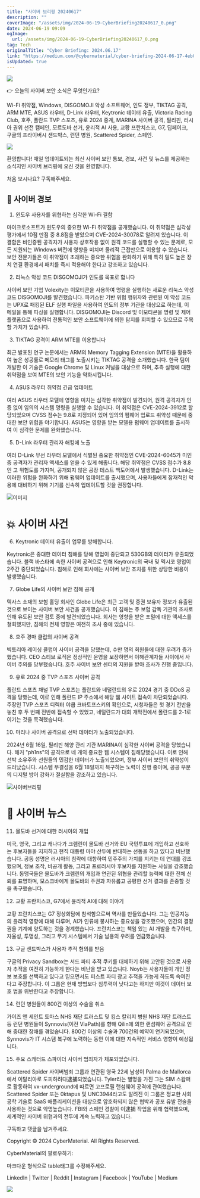 ```yaml
---
title: "사이버 브리핑 20240617"
description: ""
coverImage: "/assets/img/2024-06-19-CyberBriefing20240617_0.png"
date: 2024-06-19 09:09
ogImage:
  url: /assets/img/2024-06-19-CyberBriefing20240617_0.png
tag: Tech
originalTitle: "Cyber Briefing: 2024.06.17"
link: "https://medium.com/@cybermaterial/cyber-briefing-2024-06-17-4eb0250cdcd3"
isUpdated: true
---
```


<img src="/assets/img/2024-06-19-CyberBriefing20240617_0.png" />

👉 오늘의 사이버 보안 소식은 무엇인가요?

Wi-Fi 취약점, Windows, DISGOMOJI 악성 소프트웨어, 인도 정부, TIKTAG 공격, ARM MTE, ASUS 라우터, D-Link 라우터, Keytronic 데이터 유출, Victoria Racing Club, 호주, 폴란드 TVP 스포츠, 유로 2024 중계, MARINA 사이버 공격, 필리핀, 러시아 권위 선전 캠페인, 모르도바 선거, 윤리적 AI 사용, 교황 프란치스코, G7, 딥페이크, 구글의 프라이버시 샌드박스, 런던 병원, Scattered Spider, 스페인.

<img src="/assets/img/2024-06-19-CyberBriefing20240617_1.png" />

<!-- cozy-coder - 수평 -->

<ins class="adsbygoogle"
     style="display:block"
     data-ad-client="ca-pub-4877378276818686"
     data-ad-slot="1107185301"
     data-ad-format="auto"
     data-full-width-responsive="true"></ins>

<script>
     (adsbygoogle = window.adsbygoogle || []).push({});
</script>

환영합니다! 매일 업데이트되는 최신 사이버 보안 통보, 경보, 사건 및 뉴스를 제공하는 소식지인 사이버 브리핑에 오신 것을 환영합니다.

처음 보시나요? 구독해주세요.

## 🚨 사이버 경보

1. 윈도우 사용자를 위협하는 심각한 Wi-Fi 결함

<!-- cozy-coder - 수평 -->

<ins class="adsbygoogle"
     style="display:block"
     data-ad-client="ca-pub-4877378276818686"
     data-ad-slot="1107185301"
     data-ad-format="auto"
     data-full-width-responsive="true"></ins>

<script>
     (adsbygoogle = window.adsbygoogle || []).push({});
</script>

마이크로소프트가 윈도우의 중요한 Wi-Fi 취약점을 공개했습니다. 이 취약점은 심각성 평가에서 10점 만점 중 8.8점을 받았으며 CVE-2024-30078로 알려져 있습니다. 이 결함은 비인증된 공격자가 사용자 상호작용 없이 원격 코드를 실행할 수 있는 문제로, 모든 지원되는 Windows 버전에 영향을 미치며 물리적 근접만으로 이용할 수 있습니다. 보안 전문가들은 이 취약점이 초래하는 중요한 위험을 완화하기 위해 특히 밀도 높은 장치 연결 환경에서 패치를 즉시 적용해야 한다고 강조하고 있습니다.

2. 리눅스 악성 코드 DISGOMOJI가 인도를 목표로 합니다

사이버 보안 기업 Volexity는 이모티콘을 사용하여 명령을 실행하는 새로운 리눅스 악성 코드 DISGOMOJI를 발견했습니다. 파키스탄 기반 위협 행위자와 관련된 이 악성 코드는 UPX로 패킹된 ELF 실행 파일을 사용하여 인도의 정부 기관을 대상으로 하는데, 이메일을 통해 피싱을 실행합니다. DISGOMOJI는 Discord 및 이모티콘을 명령 및 제어 플랫폼으로 사용하여 전통적인 보안 소프트웨어에 의한 탐지를 회피할 수 있으므로 주목할 가치가 있습니다.

3. TIKTAG 공격이 ARM MTE를 이용합니다

<!-- cozy-coder - 수평 -->

<ins class="adsbygoogle"
     style="display:block"
     data-ad-client="ca-pub-4877378276818686"
     data-ad-slot="1107185301"
     data-ad-format="auto"
     data-full-width-responsive="true"></ins>

<script>
     (adsbygoogle = window.adsbygoogle || []).push({});
</script>

최근 발표된 연구 논문에서는 ARM의 Memory Tagging Extension (MTE)을 활용하여 높은 성공률로 메모리 태그를 노출시키는 TIKTAG 공격을 소개했습니다. 한국 팀이 개발한 이 기술은 Google Chrome 및 Linux 커널을 대상으로 하며, 추측 실행에 대한 취약점을 보여 MTE의 보안 기능을 약화시킵니다.

4. ASUS 라우터 취약점 긴급 업데이트

여러 ASUS 라우터 모델에 영향을 미치는 심각한 취약점이 발견되어, 원격 공격자가 인증 없이 임의의 시스템 명령을 실행할 수 있습니다. 이 취약점은 CVE-2024-3912로 할당되었으며 CVSS 점수는 9.8로 지정되어 있어 임의의 펌웨어 업로드 취약성 때문에 중대한 보안 위험을 야기합니다. ASUS는 영향을 받는 모델용 펌웨어 업데이트를 출시하여 이 심각한 문제를 완화했습니다.

5. D-Link 라우터 관리자 해킹에 노출

<!-- cozy-coder - 수평 -->

<ins class="adsbygoogle"
     style="display:block"
     data-ad-client="ca-pub-4877378276818686"
     data-ad-slot="1107185301"
     data-ad-format="auto"
     data-full-width-responsive="true"></ins>

<script>
     (adsbygoogle = window.adsbygoogle || []).push({});
</script>

여러 D-Link 무선 라우터 모델에서 식별된 중요한 취약점인 CVE-2024-6045가 미인증 공격자가 관리자 액세스를 얻을 수 있게 해줍니다. 해당 취약점은 CVSS 점수가 8.8인 고 위험도를 가지며, 공개되지 않은 공장 테스트 백도어에서 발생했습니다. D-Link는 이러한 위험을 완화하기 위해 펌웨어 업데이트를 출시했으며, 사용자들에게 잠재적인 악용에 대비하기 위해 기기를 신속히 업데이트할 것을 권장합니다.

![이미지](/assets/img/2024-06-19-CyberBriefing20240617_2.png)

# 💥 사이버 사건

6. Keytronic 데이터 유출이 업무를 방해합니다.

<!-- cozy-coder - 수평 -->

<ins class="adsbygoogle"
     style="display:block"
     data-ad-client="ca-pub-4877378276818686"
     data-ad-slot="1107185301"
     data-ad-format="auto"
     data-full-width-responsive="true"></ins>

<script>
     (adsbygoogle = window.adsbygoogle || []).push({});
</script>

Keytronic은 중대한 데이터 침해를 당해 영업이 중단되고 530GB의 데이터가 유출되었습니다. 블랙 바스타에 속한 사이버 공격으로 인해 Keytronic의 국내 및 멕시코 영업이 2주간 중단되었습니다. 침해로 인해 회사에는 사이버 보안 조치를 위한 상당한 비용이 발생했습니다.

7. Globe Life의 사이버 보안 침해 공개

텍사스 소재의 보험 홀딩 회사인 Globe Life은 최근 고객 및 증권 보유자 정보가 유출된 것으로 보이는 사이버 보안 사건을 공개했습니다. 이 침해는 주 보험 감독 기관의 조사로 인해 유도된 보안 검토 중에 발견되었습니다. 회사는 영향을 받은 포털에 대한 액세스를 철회했지만, 침해의 전체 영향은 여전히 조사 중에 있습니다.

8. 호주 경마 클럽의 사이버 공격

<!-- cozy-coder - 수평 -->

<ins class="adsbygoogle"
     style="display:block"
     data-ad-client="ca-pub-4877378276818686"
     data-ad-slot="1107185301"
     data-ad-format="auto"
     data-full-width-responsive="true"></ins>

<script>
     (adsbygoogle = window.adsbygoogle || []).push({});
</script>

빅토리아 레이싱 클럽이 사이버 공격을 당했는데, 수만 명의 회원들에 대한 우려가 증가했습니다. CEO 스티브 로직은 정상적인 운영을 보장하면서 이해관계자들 사이에서 사이버 주의를 당부했습니다. 호주 사이버 보안 센터의 지원을 받아 조사가 진행 중입니다.

9. 유로 2024 중 TVP 스포츠 사이버 공격

폴란드 스포츠 채널 TVP 스포츠는 폴란드와 네덜란드의 유로 2024 경기 중 DDoS 공격을 당했는데, 이로 인해 폴란드 IP 주소에서 해당 웹 사이트 접속이 차단되었습니다. 주장인 TVP 스포츠 디렉터 야쿱 크바토프스키의 확인으로, 시청자들은 첫 경기 전반을 놓친 후 두 번째 전반에 접속할 수 있었고, 네덜란드가 대회 개막전에서 폴란드를 2-1로 이기는 것을 목격했습니다.

10. 마리나 사이버 공격으로 선박 데이터가 노출되었습니다.

<!-- cozy-coder - 수평 -->

<ins class="adsbygoogle"
     style="display:block"
     data-ad-client="ca-pub-4877378276818686"
     data-ad-slot="1107185301"
     data-ad-format="auto"
     data-full-width-responsive="true"></ins>

<script>
     (adsbygoogle = window.adsbygoogle || []).push({});
</script>

2024년 6월 16일, 필리핀 해양 관리 기관 MARINA이 심각한 사이버 공격을 당했습니다. 해커 "ph1ns"의 공격으로 네 개의 중요한 웹 시스템이 침해당했습니다. 이로 인해 선박 소유주와 선원들의 민감한 데이터가 노출되었으며, 정부 사이버 보안의 취약성이 드러났습니다. 시스템 무결성을 6월 18일까지 복구하는 노력이 진행 중이며, 공공 부문의 디지털 방어 강화가 절실함을 강조하고 있습니다.

![사이버브리핑](/assets/img/2024-06-19-CyberBriefing20240617_3.png)

# 📢 사이버 뉴스

11. 몰도바 선거에 대한 러시아의 개입

<!-- cozy-coder - 수평 -->

<ins class="adsbygoogle"
     style="display:block"
     data-ad-client="ca-pub-4877378276818686"
     data-ad-slot="1107185301"
     data-ad-format="auto"
     data-full-width-responsive="true"></ins>

<script>
     (adsbygoogle = window.adsbygoogle || []).push({});
</script>

미국, 영국, 그리고 캐나다가 크렘린이 몰도바 선거와 EU 국민투표에 개입하고 선호하는 후보자들을 지지하고 현직 대통령 마야 산두에 반대하는 선동을 하고 있다고 비난했습니다. 공동 성명은 러시아의 침략에 대항하여 민주주의 가치를 지키는 데 연대를 강조했으며, 정보 조작, 비공개 활동, 그리고 프로러시아 후보자를 지원하는 사실을 강조했습니다. 동맹국들은 몰도바가 크렘린의 개입과 연관된 위협을 관리할 능력에 대한 전체 신뢰를 표명하며, 모스크바에게 몰도바의 주권과 자유롭고 공평한 선거 결과를 존중할 것을 촉구했습니다.

12. 교황 프란치스코, G7에서 윤리적 AI에 대해 이야기

교황 프란치스코는 G7 정상회담에 참석함으로써 역사를 만들었습니다. 그는 인공지능의 윤리적 영향에 대해 다루며, AI가 인류에 봉사하는 중요성을 강조했으며, 인간의 결정권을 기계에 양도하는 것을 경계했습니다. 프란치스코는 책임 있는 AI 개발을 촉구하며, 자율성, 투명성, 그리고 무기 시스템에서 기술 남용의 우려를 언급했습니다.

13. 구글 샌드박스가 사용자 추적 혐의를 받음

<!-- cozy-coder - 수평 -->

<ins class="adsbygoogle"
     style="display:block"
     data-ad-client="ca-pub-4877378276818686"
     data-ad-slot="1107185301"
     data-ad-format="auto"
     data-full-width-responsive="true"></ins>

<script>
     (adsbygoogle = window.adsbygoogle || []).push({});
</script>

구글의 Privacy Sandbox는 서드 파티 추적 쿠키를 대체하기 위해 고안된 것으로 사용자 추적을 여전히 가능하게 한다는 비난을 받고 있습니다. Noyb는 사용자들이 개인 정보 보호를 선택하고 있다고 믿으면서도 퍼스트 파티 광고 추적을 가능케 하도록 속여진다고 주장합니다. 이 그룹은 현재 방법보다 침투력이 낮다고는 하지만 이것이 데이터 보호 법을 위반한다고 주장합니다.

14. 런던 병원들이 800건 이상의 수술을 취소

가이즈 앤 세인트 토마스 NHS 재단 트러스트 및 킹스 칼리지 병원 NHS 재단 트러스트 등 런던 병원들이 Synnovis(이전 ViaPath)를 향해 Qilin에 의한 랜섬웨어 공격으로 인해 중대한 장애를 겪었습니다. 800건 이상의 수술과 700건의 예약이 연기되었으며, Synnovis가 IT 시스템 복구에 노력하는 동안 이에 대한 지속적인 서비스 영향이 예상됩니다.

15. 주요 스캐터드 스파이더 사이버 범죄자가 체포되었습니다.

<!-- cozy-coder - 수평 -->

<ins class="adsbygoogle"
     style="display:block"
     data-ad-client="ca-pub-4877378276818686"
     data-ad-slot="1107185301"
     data-ad-format="auto"
     data-full-width-responsive="true"></ins>

<script>
     (adsbygoogle = window.adsbygoogle || []).push({});
</script>

Scattered Spider 사이버범죄 그룹과 연관된 영국 22세 남성이 Palma de Mallorca에서 이탈리아로 도피하려다逮捕되었습니다. Tyler라는 별명을 가진 그는 SIM 스왑퍼로 활동하여 vx-underground에 따르면 고프로필 랜섬웨어 공격에 관여했습니다. Scattered Spider 또는 0ktapus 및 UNC3944라고도 알려진 이 그룹은 정교한 사회 공학 기술로 SaaS 애플리케이션을 대상으로 암호화되지 않은 협박과 공포 유발 전술을 사용하는 것으로 악명높습니다. FBI와 스페인 경찰이 이逮捕 작업을 위해 협력했으며, 세계적인 사이버 위협과의 전투에 계속 노력하고 있습니다.

구독하고 댓글을 남겨주세요.

Copyright © 2024 CyberMaterial. All Rights Reserved.

CyberMaterial의 팔로우하기:

<!-- cozy-coder - 수평 -->

<ins class="adsbygoogle"
     style="display:block"
     data-ad-client="ca-pub-4877378276818686"
     data-ad-slot="1107185301"
     data-ad-format="auto"
     data-full-width-responsive="true"></ins>

<script>
     (adsbygoogle = window.adsbygoogle || []).push({});
</script>

마크다운 형식으로 table태그를 수정해주세요.

LinkedIn | Twitter | Reddit | Instagram | Facebook | YouTube | Medium

<img src="/assets/img/2024-06-19-CyberBriefing20240617_4.png" />
